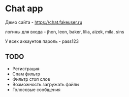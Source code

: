 # Chat app

Демо сайта - https://chat.fakeuser.ru

логины для входа - jhon, leon, baker, lilia, aizek, mila, sins 

У всех аккаунтов пароль - pass123

## TODO
- Регистрация
- Спам фильтр
- Фильтр стоп слов
- Возможность загружать файлы
- Голосовые сообщения

